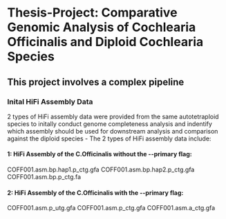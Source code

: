 # Thesis-Project: Comparative Genomic Analysis of Cochlearia Officinalis and Diploid Cochlearia Species

## This project involves a complex pipeline


### Inital HiFi Assembly Data
2 types of HiFi assembly data were provided from the same autotetraploid species to initally conduct genome completeness analysis and indentify which assembly should be used for downstream analysis and comparison against the diploid species - The 2 types of HiFi assembly data include:

#### 1: HiFi Assembly of the C.Officinalis without the --primary flag:
COFF001.asm.bp.hap1.p_ctg.gfa
COFF001.asm.bp.hap2.p_ctg.gfa 
COFF001.asm.bp.p_ctg.fa

#### 2: HiFi Assembly of the C.Officinalis with the --primary flag:
COFF001.asm.p_utg.gfa
COFF001.asm.p_ctg.gfa
COFF001.asm.a_ctg.gfa
